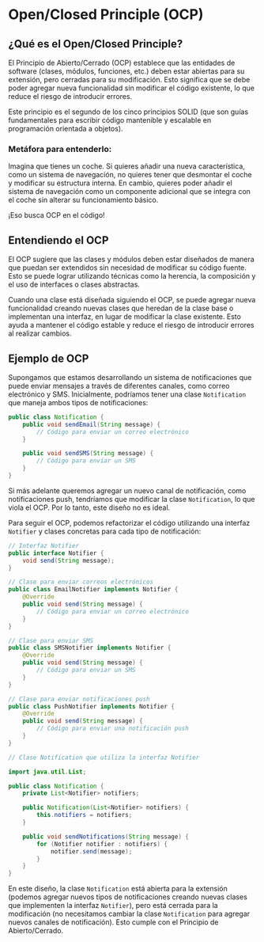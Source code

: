 # Open/Closed Principle (OCP)

## ¿Qué es el Open/Closed Principle?

El Principio de Abierto/Cerrado (OCP) establece que las entidades de software (clases, módulos, funciones, etc.) deben
estar abiertas para su extensión, pero cerradas para su modificación. Esto significa que se debe poder agregar nueva
funcionalidad sin modificar el código existente, lo que reduce el riesgo de introducir errores.

Este principio es el segundo de los cinco principios SOLID (que son guías fundamentales para escribir código mantenible
y escalable en programación orientada a objetos).

### Metáfora para entenderlo:

Imagina que tienes un coche. Si quieres añadir una nueva característica, como un sistema de navegación, no quieres tener
que desmontar el coche y modificar su estructura interna. En cambio, quieres poder añadir el sistema de navegación como
un componente adicional que se integra con el coche sin alterar su funcionamiento básico.

¡Eso busca OCP en el código!

## Entendiendo el OCP

El OCP sugiere que las clases y módulos deben estar diseñados de manera que puedan ser extendidos sin necesidad de
modificar su código fuente. Esto se puede lograr utilizando técnicas como la herencia, la composición y el uso de
interfaces o clases abstractas.

Cuando una clase está diseñada siguiendo el OCP, se puede agregar nueva funcionalidad creando nuevas clases que
heredan de la clase base o implementan una interfaz, en lugar de modificar la clase existente. Esto ayuda a mantener el
código estable y reduce el riesgo de introducir errores al realizar cambios.

## Ejemplo de OCP

Supongamos que estamos desarrollando un sistema de notificaciones que puede enviar mensajes a través de diferentes
canales, como correo electrónico y SMS. Inicialmente, podríamos tener una clase `Notification` que maneja ambos tipos de
notificaciones:

```java
public class Notification {
    public void sendEmail(String message) {
        // Código para enviar un correo electrónico
    }

    public void sendSMS(String message) {
        // Código para enviar un SMS
    }
}
```

Si más adelante queremos agregar un nuevo canal de notificación, como notificaciones push, tendríamos que modificar la
clase `Notification`, lo que viola el OCP. Por lo tanto, este diseño no es ideal.

Para seguir el OCP, podemos refactorizar el código utilizando una interfaz `Notifier` y clases concretas para cada tipo
de notificación:

```java
// Interfaz Notifier
public interface Notifier {
    void send(String message);
}
```

```java
// Clase para enviar correos electrónicos
public class EmailNotifier implements Notifier {
    @Override
    public void send(String message) {
        // Código para enviar un correo electrónico
    }
}
```

```java
// Clase para enviar SMS
public class SMSNotifier implements Notifier {
    @Override
    public void send(String message) {
        // Código para enviar un SMS
    }
}
```

```java
// Clase para enviar notificaciones push
public class PushNotifier implements Notifier {
    @Override
    public void send(String message) {
        // Código para enviar una notificación push
    }
}
```

```java
// Clase Notification que utiliza la interfaz Notifier

import java.util.List;

public class Notification {
    private List<Notifier> notifiers;

    public Notification(List<Notifier> notifiers) {
        this.notifiers = notifiers;
    }

    public void sendNotifications(String message) {
        for (Notifier notifier : notifiers) {
            notifier.send(message);
        }
    }
}
```

En este diseño, la clase `Notification` está abierta para la extensión (podemos agregar nuevos tipos de notificaciones
creando nuevas clases que implementen la interfaz `Notifier`), pero está cerrada para la modificación (no necesitamos
cambiar la clase `Notification` para agregar nuevos canales de notificación). Esto cumple con el Principio de
Abierto/Cerrado.

